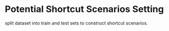 # Potential Shortcut Scenarios Setting

split dataset into train and test sets to construct shortcut scenarios.
